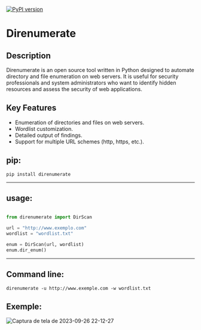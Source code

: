 [![PyPI version](https://badge.fury.io/py/direnumerate.svg)](https://badge.fury.io/py/direnumerate)

# Direnumerate

## Description

Direnumerate is an open source tool written in Python designed to automate directory and file enumeration on web servers. It is useful for security professionals and system administrators who want to identify hidden resources and assess the security of web applications.

## Key Features

- Enumeration of directories and files on web servers.
- Wordlist customization.
- Detailed output of findings.
- Support for multiple URL schemes (http, https, etc.).

## pip:

    pip install direnumerate

-----------------

## usage:

```python

from direnumerate import DirScan

url = "http://www.exemplo.com"
wordlist = "wordlist.txt"

enum = DirScan(url, wordlist)
enum.dir_enum()
```

----------

## Command line:

    direnumerate -u http://www.exemple.com -w wordlist.txt

## Exemple:

![Captura de tela de 2023-09-26 22-12-27](https://github.com/JuanBindez/direnumerate/assets/79322362/8bf19f41-5225-40cc-a1d8-6dd25a601d4c)

